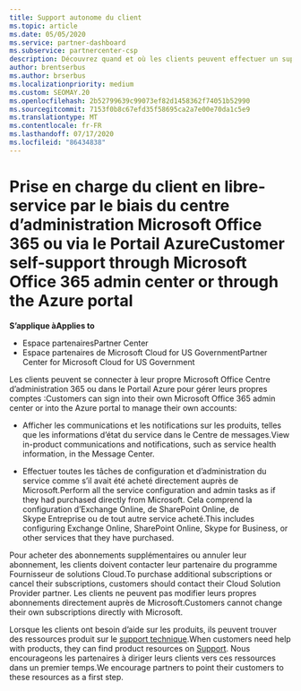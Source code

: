 ```yaml
---
title: Support autonome du client
ms.topic: article
ms.date: 05/05/2020
ms.service: partner-dashboard
ms.subservice: partnercenter-csp
description: Découvrez quand et où les clients peuvent effectuer un support autonome pour gérer leurs propres comptes et lorsqu’ils doivent contacter leur partenaire de fournisseur de solutions Cloud.
author: brentserbus
ms.author: brserbus
ms.localizationpriority: medium
ms.custom: SEOMAY.20
ms.openlocfilehash: 2b52799639c99073ef82d1458362f74051b52990
ms.sourcegitcommit: 7153f0b8c67efd35f58695ca2a7e00e70da1c5e9
ms.translationtype: MT
ms.contentlocale: fr-FR
ms.lasthandoff: 07/17/2020
ms.locfileid: "86434838"
---
```

# <a name="customer-self-support-through-microsoft-office-365-admin-center-or-through-the-azure-portal"></a><span data-ttu-id="a36c8-103">Prise en charge du client en libre-service par le biais du centre d’administration Microsoft Office 365 ou via le Portail Azure</span><span class="sxs-lookup"><span data-stu-id="a36c8-103">Customer self-support through Microsoft Office 365 admin center or through the Azure portal</span></span>

<span data-ttu-id="a36c8-104">**S’applique à**</span><span class="sxs-lookup"><span data-stu-id="a36c8-104">**Applies to**</span></span>

-  <span data-ttu-id="a36c8-105">Espace partenaires</span><span class="sxs-lookup"><span data-stu-id="a36c8-105">Partner Center</span></span>
-  <span data-ttu-id="a36c8-106">Espace partenaires de Microsoft Cloud for US Government</span><span class="sxs-lookup"><span data-stu-id="a36c8-106">Partner Center for Microsoft Cloud for US Government</span></span>

<span data-ttu-id="a36c8-107">Les clients peuvent se connecter à leur propre Microsoft Office Centre d’administration 365 ou dans le Portail Azure pour gérer leurs propres comptes :</span><span class="sxs-lookup"><span data-stu-id="a36c8-107">Customers can sign into their own Microsoft Office 365 admin center or into the Azure portal to manage their own accounts:</span></span>

-   <span data-ttu-id="a36c8-108">Afficher les communications et les notifications sur les produits, telles que les informations d’état du service dans le Centre de messages.</span><span class="sxs-lookup"><span data-stu-id="a36c8-108">View in-product communications and notifications, such as service health information, in the Message Center.</span></span>

-   <span data-ttu-id="a36c8-109">Effectuer toutes les tâches de configuration et d’administration du service comme s’il avait été acheté directement auprès de Microsoft.</span><span class="sxs-lookup"><span data-stu-id="a36c8-109">Perform all the service configuration and admin tasks as if they had purchased directly from Microsoft.</span></span> <span data-ttu-id="a36c8-110">Cela comprend la configuration d’Exchange&nbsp;Online, de SharePoint&nbsp;Online, de Skype&nbsp;Entreprise ou de tout autre service acheté.</span><span class="sxs-lookup"><span data-stu-id="a36c8-110">This includes configuring Exchange Online, SharePoint Online, Skype for Business, or other services that they have purchased.</span></span>

<span data-ttu-id="a36c8-111">Pour acheter des abonnements supplémentaires ou annuler leur abonnement, les clients doivent contacter leur partenaire du programme Fournisseur de solutions Cloud.</span><span class="sxs-lookup"><span data-stu-id="a36c8-111">To purchase additional subscriptions or cancel their subscriptions, customers should contact their Cloud Solution Provider partner.</span></span> <span data-ttu-id="a36c8-112">Les clients ne peuvent pas modifier leurs propres abonnements directement auprès de Microsoft.</span><span class="sxs-lookup"><span data-stu-id="a36c8-112">Customers cannot change their own subscriptions directly with Microsoft.</span></span>

<span data-ttu-id="a36c8-113">Lorsque les clients ont besoin d’aide sur les produits, ils peuvent trouver des ressources produit sur le [support technique](https://partnercenter.microsoft.com/partner/support).</span><span class="sxs-lookup"><span data-stu-id="a36c8-113">When customers need help with products, they can find product resources on [Support](https://partnercenter.microsoft.com/partner/support).</span></span> <span data-ttu-id="a36c8-114">Nous encourageons les partenaires à diriger leurs clients vers ces ressources dans un premier temps.</span><span class="sxs-lookup"><span data-stu-id="a36c8-114">We encourage partners to point their customers to these resources as a first step.</span></span>

 

 




